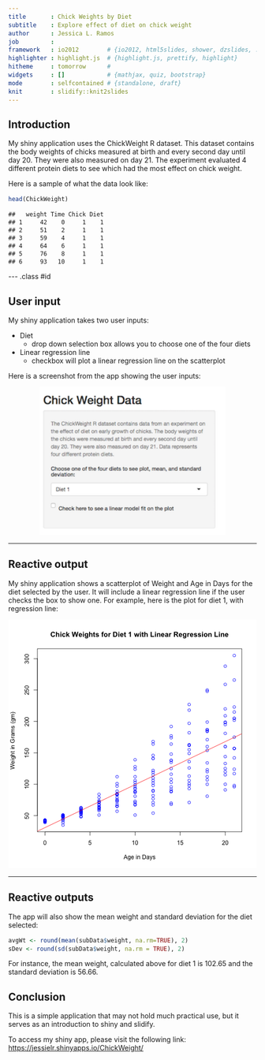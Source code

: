 ```yaml
---
title       : Chick Weights by Diet
subtitle    : Explore effect of diet on chick weight
author      : Jessica L. Ramos
job         : 
framework   : io2012        # {io2012, html5slides, shower, dzslides, ...}
highlighter : highlight.js  # {highlight.js, prettify, highlight}
hitheme     : tomorrow      # 
widgets     : []            # {mathjax, quiz, bootstrap}
mode        : selfcontained # {standalone, draft}
knit        : slidify::knit2slides
---
```


## Introduction

My shiny application uses the ChickWeight R dataset. This dataset contains the body weights of chicks measured at birth and every second day until day 20.  They were also measured on day 21.  The experiment evaluated 4 different protein diets to see which had the most effect on chick weight.  

Here is a sample of what the data look like:

```r
head(ChickWeight)
```

```
##   weight Time Chick Diet
## 1     42    0     1    1
## 2     51    2     1    1
## 3     59    4     1    1
## 4     64    6     1    1
## 5     76    8     1    1
## 6     93   10     1    1
```

--- .class #id 

## User input

My shiny application takes two user inputs:

* Diet
    - drop down selection box allows you to choose one of the four diets 
* Linear regression line
    - checkbox will plot a linear regression line on the scatterplot

Here is a screenshot from the app showing the user inputs: 

<div style='text-align: center;'>
    <img height='300' src='./assets/img/InputScreenshot.png' />
</div>

---

## Reactive output

My shiny application shows a scatterplot of Weight and Age in Days for the diet selected by the user.  It will include a linear regression line if the user checks the box to show one.  For example, here is the plot for diet 1, with regression line:

![plot of chunk unnamed-chunk-2](figure/unnamed-chunk-2-1.png)

---

## Reactive outputs

The app will also show the mean weight and standard deviation for the diet selected:

```r
avgWt <- round(mean(subData$weight, na.rm=TRUE), 2)
sDev <- round(sd(subData$weight, na.rm = TRUE), 2)
```
For instance, the mean weight, calculated above for diet 1 is 102.65 and the standard deviation is 56.66.

## Conclusion
This is a simple application that may not hold much practical use, but it serves as an introduction to shiny and slidify.

To access my shiny app, please visit the following link:
https://jessielr.shinyapps.io/ChickWeight/







